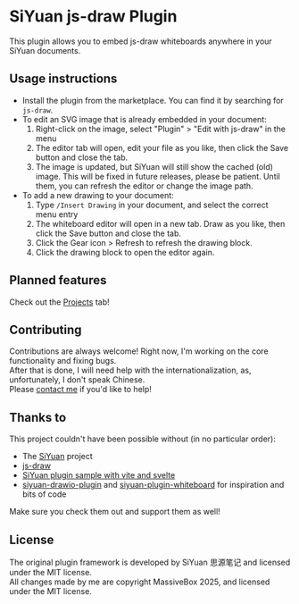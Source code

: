 
# SiYuan js-draw Plugin

This plugin allows you to embed js-draw whiteboards anywhere in your SiYuan documents.  

## Usage instructions
- Install the plugin from the marketplace. You can find it by searching for `js-draw`.
- To edit an SVG image that is already embedded in your document:
  1. Right-click on the image, select "Plugin" > "Edit with js-draw" in the menu
  2. The editor tab will open, edit your file as you like, then click the Save button and close the tab.
  3. The image is updated, but SiYuan will still show the cached (old) image. This will be fixed in future releases, 
     please be patient. Until them, you can refresh the editor or change the image path.
- To add a new drawing to your document:
  1. Type `/Insert Drawing` in your document, and select the correct menu entry
  2. The whiteboard editor will open in a new tab. Draw as you like, then click the Save button and close the tab.
  3. Click the Gear icon > Refresh to refresh the drawing block.
  4. Click the drawing block to open the editor again.

## Planned features
Check out the [Projects](https://git.massive.box/massivebox/siyuan-jsdraw-plugin/projects) tab!

## Contributing
Contributions are always welcome! Right now, I'm working on the core functionality and fixing bugs.  
After that is done, I will need help with the internationalization, as, unfortunately, I don't speak Chinese.  
Please [contact me](mailto:box@massive.box) if you'd like to help!

## Thanks to
This project couldn't have been possible without (in no particular order):
- The [SiYuan](https://github.com/siyuan-note/siyuan) project
- [js-draw](https://github.com/personalizedrefrigerator/js-draw)
- [SiYuan plugin sample with vite and svelte](https://github.com/siyuan-note/plugin-sample-vite-svelte)
- [siyuan-drawio-plugin](https://github.com/zt8989/siyuan-drawio-plugin) and
  [siyuan-plugin-whiteboard](https://github.com/zuoez02/siyuan-plugin-whiteboard) for inspiration and bits of code

Make sure you check them out and support them as well!

## License
The original plugin framework is developed by SiYuan 思源笔记 and licensed under the MIT license.  
All changes made by me are copyright MassiveBox 2025, and licensed under the MIT license.